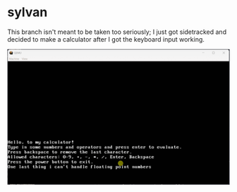 # sylvan

This branch isn't meant to be taken too seriously; I just got sidetracked and decided to make a calculator after I got the keyboard input working.

![calculator](./calculator.gif)
